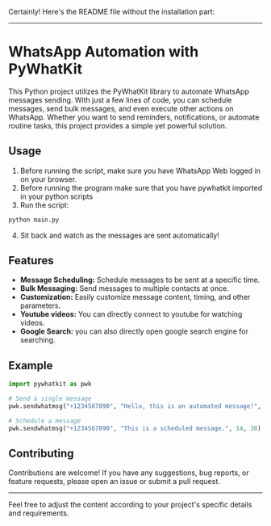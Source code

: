 Certainly! Here's the README file without the installation part:

---

# WhatsApp Automation with PyWhatKit

This Python project utilizes the PyWhatKit library to automate WhatsApp messages sending. With just a few lines of code, you can schedule messages, send bulk messages, and even execute other actions on WhatsApp. Whether you want to send reminders, notifications, or automate routine tasks, this project provides a simple yet powerful solution.

## Usage

1. Before running the script, make sure you have WhatsApp Web logged in on your browser.
2. Before running the program make sure that you have pywhatkit imported in your python scripts
3. Run the script:

```bash
python main.py
```

4. Sit back and watch as the messages are sent automatically!

## Features

- **Message Scheduling:** Schedule messages to be sent at a specific time.
- **Bulk Messaging:** Send messages to multiple contacts at once.
- **Customization:** Easily customize message content, timing, and other parameters.
- **Youtube videos:** You can directly connect to youtube for watching videos.
- **Google Search:** you can also directly open google search engine for searching.

## Example

```python
import pywhatkit as pwk

# Send a single message
pwk.sendwhatmsg("+1234567890", "Hello, this is an automated message!", 15, 0)

# Schedule a message
pwk.sendwhatmsg("+1234567890", "This is a scheduled message.", 14, 30)
```

## Contributing

Contributions are welcome! If you have any suggestions, bug reports, or feature requests, please open an issue or submit a pull request.

---

Feel free to adjust the content according to your project's specific details and requirements.
